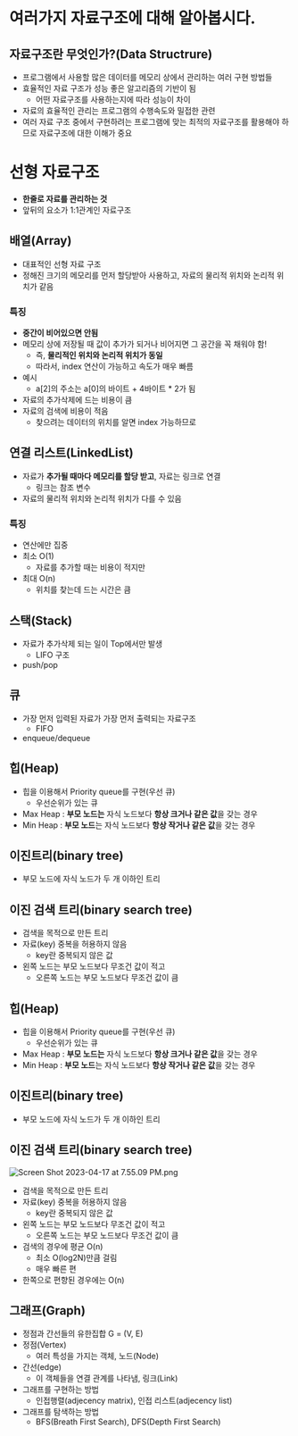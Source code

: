 # 여러가지 자료구조에 대해 알아봅시다.

## 자료구조란 무엇인가?(Data Structrure)

- 프로그램에서  사용할 많은 데이터를 메모리 상에서 관리하는 여러 구현 방법들
- 효율적인 자료 구조가 성능 좋은 알고리즘의 기반이 됨
    - 어떤 자료구조를 사용하는지에 따라 성능이 차이
- 자료의 효율적인 관리는 프로그램의 수행속도와 밀접한 관련
- 여러 자료 구조 중에서 구현하려는 프로그램에 맞는 최적의 자료구조를 활용해야 하므로 자료구조에 대한 이해가 중요

# 선형 자료구조

- **한줄로 자료를 관리하는 것**
- 앞뒤의 요소가 1:1관계인 자료구조

## 배열(Array)

- 대표적인 선형 자료 구조
- 정해진 크기의 메모리를 먼저 할당받아 사용하고, 자료의 물리적 위치와 논리적 위치가 같음

### 특징

- **중간이 비어있으면 안됨**
- 메모리 상에 저장될 때 값이 추가가 되거나 비어지면 그 공간을 꼭 채워야 함!
    - 즉, **물리적인 위치와 논리적 위치가 동일**
    - 따라서, index 연산이 가능하고 속도가 매우 빠름
- 예시
    - a[2]의 주소는 a[0]의 바이트 + 4바이트 * 2가 됨
- 자료의 추가삭제에 드는 비용이 큼
- 자료의 검색에 비용이 적음
    - 찾으려는 데이터의 위치를 알면 index 가능하므로

## 연결 리스트(LinkedList)

- 자료가 **추가될 때마다 메모리를 할당 받고**, 자료는 링크로 연결
    - 링크는 참조 변수
- 자료의 물리적 위치와 논리적 위치가 다를 수 있음

### 특징

- 연산에만 집중
- 최소 O(1)
    - 자료를 추가할 때는 비용이 적지만
- 최대 O(n)
    - 위치를 찾는데 드는 시간은 큼

## 스택(Stack)

- 자료가 추가삭제 되는 일이 Top에서만 발생
    - LIFO 구조
- push/pop

## 큐

- 가장 먼저 입력된 자료가 가장 먼저 출력되는 자료구조
    - FIFO
- enqueue/dequeue

## 힙(Heap)

- 힙을 이용해서 Priority queue를 구현(우선 큐)
    - 우선순위가 있는 큐
- Max Heap : **부모 노드는** 자식 노드보다 **항상 크거나 같은 값**을 갖는 경우
- Min Heap : **부모 노드**는 자식 노드보다 **항상 작거나 같은 값**을 갖는 경우

## 이진트리(binary tree)

- 부모 노드에 자식 노드가 두 개 이하인 트리

## 이진 검색 트리(binary search tree)

- 검색을 목적으로 만든 트리
- 자료(key) 중복을 허용하지 않음
    - key란 중복되지 않은 값
- 왼쪽 노드는 부모 노드보다 무조건 값이 적고
    - 오른쪽 노드는 부모 노드보다 무조건 값이 큼

## 힙(Heap)

- 힙을 이용해서 Priority queue를 구현(우선 큐)
    - 우선순위가 있는 큐
- Max Heap : **부모 노드는** 자식 노드보다 **항상 크거나 같은 값**을 갖는 경우
- Min Heap : **부모 노드**는 자식 노드보다 **항상 작거나 같은 값**을 갖는 경우

## 이진트리(binary tree)

- 부모 노드에 자식 노드가 두 개 이하인 트리

## 이진 검색 트리(binary search tree)

![Screen Shot 2023-04-17 at 7.55.09 PM.png](https://s3-us-west-2.amazonaws.com/secure.notion-static.com/c7b9899e-96f9-4b9c-b130-c0347c3f6357/Screen_Shot_2023-04-17_at_7.55.09_PM.png)

- 검색을 목적으로 만든 트리
- 자료(key) 중복을 허용하지 않음
    - key란 중복되지 않은 값
- 왼쪽 노드는 부모 노드보다 무조건 값이 적고
    - 오른쪽 노드는 부모 노드보다 무조건 값이 큼
- 검색의 경우에 평균  O(n)
    - 최소 O(log2N)만큼 걸림
    - 매우 빠른 편
- 한쪽으로 편향된 경우에는 O(n)

## 그래프(Graph)

- 정점과 간선들의 유한집합 G = (V, E)
- 정점(Vertex)
    - 여러 특성을 가지는 객체, 노드(Node)
- 간선(edge)
    - 이 객체들을 연결 관계를 나타냄, 링크(Link)
- 그래프를 구현하는 방법
    - 인접행렬(adjecency matrix), 인접 리스트(adjecency list)
- 그래프를 탐색하는 방법
    - BFS(Breath First Search), DFS(Depth First Search)
